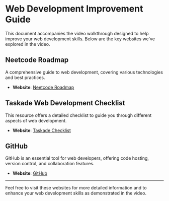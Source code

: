 # Web Development Improvement Guide

This document accompanies the video walkthrough designed to help improve your web development skills. Below are the key websites we've explored in the video.

## Neetcode Roadmap
A comprehensive guide to web development, covering various technologies and best practices.
- **Website**: [Neetcode Roadmap](https://neetcode.io/roadmap)

## Taskade Web Development Checklist
This resource offers a detailed checklist to guide you through different aspects of web development.
- **Website**: [Taskade Checklist](https://www.taskade.com/d/1LaDtCuGZRePNsyY?share=view&view=hdVMpz8ZcL7tSaP5)

## GitHub
GitHub is an essential tool for web developers, offering code hosting, version control, and collaboration features.
- **Website**: [GitHub](https://github.com/)

---

Feel free to visit these websites for more detailed information and to enhance your web development skills as demonstrated in the video.
